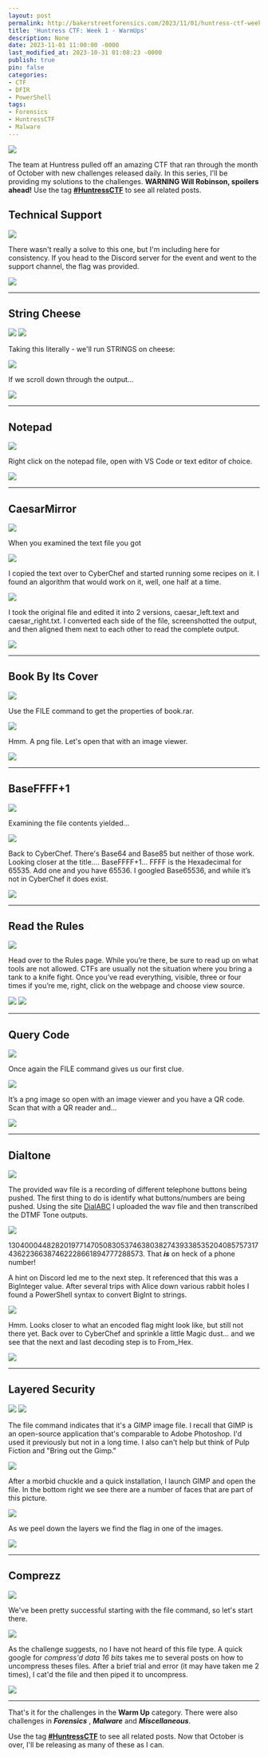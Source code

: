 ```yaml
---
layout: post
permalink: http://bakerstreetforensics.com/2023/11/01/huntress-ctf-week-1-warmups/
title: 'Huntress CTF: Week 1 - WarmUps'
description: None
date: 2023-11-01 11:00:00 -0000
last_modified_at: 2023-10-31 01:08:23 -0000
publish: true
pin: false
categories:
- CTF
- DFIR
- PowerShell
tags:
- Forensics
- HuntressCTF
- Malware
---
```

![](https://bakerstreetforensics.com/wp-content/uploads/2023/10/screenshot-2023-10-05-at-1.06.05e280afpm.png?w=1000)

The team at Huntress pulled off an amazing CTF that ran through the month of October with new challenges released daily. In this series, I'll be providing my solutions to the challenges. **WARNING Will Robinson, spoilers ahead!** Use the tag **[#HuntressCTF](https://bakerstreetforensics.com/tag/HuntressCTF/)** to see all related posts.

## Technical Support

![](https://bakerstreetforensics.com/wp-content/uploads/2023/10/screenshot-2023-10-04-at-3.04.56e280afpm.png?w=1024)

There wasn't really a solve to this one, but I'm including here for consistency. If you head to the Discord server for the event and went to the support channel, the flag was provided.

![](https://bakerstreetforensics.com/wp-content/uploads/2023/10/screenshot-2023-10-06-at-8.31.54e280afam.png?w=707)

* * *

## String Cheese

![](https://bakerstreetforensics.com/wp-content/uploads/2023/10/screenshot-2023-10-04-at-3.06.43e280afpm.png?w=1024) ![](https://bakerstreetforensics.com/wp-content/uploads/2023/10/cheese.jpg?w=612)

Taking this literally - we'll run STRINGS on cheese:

![](https://bakerstreetforensics.com/wp-content/uploads/2023/10/screenshot-2023-10-04-at-3.09.31e280afpm.png?w=517)

If we scroll down through the output... 

![](https://bakerstreetforensics.com/wp-content/uploads/2023/10/screenshot-2023-10-04-at-3.09.00e280afpm.png?w=793)

* * *

## Notepad

![](https://bakerstreetforensics.com/wp-content/uploads/2023/10/screenshot-2023-10-04-at-3.10.08e280afpm.png?w=829)

Right click on the notepad file, open with VS Code or text editor of choice.

![](https://bakerstreetforensics.com/wp-content/uploads/2023/10/screenshot-2023-10-04-at-3.11.16e280afpm.png?w=755)

* * *

## CaesarMirror

![](https://bakerstreetforensics.com/wp-content/uploads/2023/10/screenshot-2023-10-05-at-9.50.44e280afam.png?w=1024)

When you examined the text file you got

![](https://bakerstreetforensics.com/wp-content/uploads/2023/10/screenshot-2023-10-06-at-8.41.43e280afam.png?w=719)

I copied the text over to CyberChef and started running some recipes on it. I found an algorithm that would work on it, well, one half at a time. 

![](https://bakerstreetforensics.com/wp-content/uploads/2023/10/screenshot-2023-10-05-at-9.51.33e280afam.png?w=1024)

I took the original file and edited it into 2 versions, caesar_left.text and caesar_right.txt. I converted each side of the file, screenshotted the output, and then aligned them next to each other to read the complete output.

![](https://bakerstreetforensics.com/wp-content/uploads/2023/10/screenshot-2023-10-05-at-9.47.45e280afam-1.png?w=1024)

* * *

## Book By Its Cover

![](https://bakerstreetforensics.com/wp-content/uploads/2023/10/screenshot-2023-10-04-at-3.13.07e280afpm.png?w=764)

Use the FILE command to get the properties of book.rar.

![](https://bakerstreetforensics.com/wp-content/uploads/2023/10/screenshot-2023-10-04-at-3.12.46e280afpm.png?w=767)

Hmm. A png file. Let's open that with an image viewer.

![](https://bakerstreetforensics.com/wp-content/uploads/2023/10/screenshot-2023-10-04-at-10.12.07e280afam.png?w=790)

* * *

## BaseFFFF+1

![](https://bakerstreetforensics.com/wp-content/uploads/2023/10/screenshot-2023-10-04-at-3.13.35e280afpm.png?w=652)

Examining the file contents yielded...

![](https://bakerstreetforensics.com/wp-content/uploads/2023/10/screenshot-2023-10-06-at-8.58.08e280afam.png?w=688)

Back to CyberChef. There's Base64 and Base85 but neither of those work. Looking closer at the title…. BaseFFFF+1… FFFF is the Hexadecimal for 65535. Add one and you have 65536. I googled Base65536, and while it’s not in CyberChef it does exist. 

![](https://bakerstreetforensics.com/wp-content/uploads/2023/10/screenshot-2023-10-04-at-2.43.35e280afpm.png?w=1024)

* * *

## Read the Rules

![](https://bakerstreetforensics.com/wp-content/uploads/2023/10/screenshot-2023-10-05-at-10.47.58e280afam.png?w=767)

Head over to the Rules page. While you’re there, be sure to read up on what tools are not allowed. CTFs are usually not the situation where you bring a tank to a knife fight. Once you’ve read everything, visible, three or four times if you’re me, right, click on the webpage and choose view source.

![](https://bakerstreetforensics.com/wp-content/uploads/2023/10/img_8868-1.png?w=1024) ![](https://bakerstreetforensics.com/wp-content/uploads/2023/10/img_8867-1.jpg?w=678)

* * *

## Query Code

![](https://bakerstreetforensics.com/wp-content/uploads/2023/10/screenshot-2023-10-05-at-10.44.30e280afam.png?w=790)

Once again the FILE command gives us our first clue. 

![](https://bakerstreetforensics.com/wp-content/uploads/2023/10/screenshot-2023-10-05-at-10.44.04e280afam.png?w=1024)

It’s a png image so open with an image viewer and you have a QR code. Scan that with a QR reader and…

![](https://bakerstreetforensics.com/wp-content/uploads/2023/10/img_8858.jpg?w=932)

* * *

## Dialtone

![](https://bakerstreetforensics.com/wp-content/uploads/2023/10/screenshot-2023-10-06-at-9.05.43e280afam.png?w=745)

The provided wav file is a recording of different telephone buttons being pushed. The first thing to do is identify what buttons/numbers are being pushed. Using the site [DialABC](http://dialabc.com/sound/detect/) I uploaded the wav file and then transcribed the DTMF Tone outputs. 

![](https://bakerstreetforensics.com/wp-content/uploads/2023/10/screenshot-2023-10-06-at-12.02.23e280afpm.png?w=1024)

13040004482820197714705083053746380382743933853520408575731743622366387462228661894777288573\. That **_is_** on heck of a phone number!

A hint on Discord led me to the next step. It referenced that this was a BigInteger value. After several trips with Alice down various rabbit holes I found a PowerShell syntax to convert BigInt to strings.

![](https://bakerstreetforensics.com/wp-content/uploads/2023/10/screenshot-2023-10-06-at-11.49.34e280afam.png?w=1024)

Hmm. Looks closer to what an encoded flag might look like, but still not there yet. Back over to CyberChef and sprinkle a little Magic dust... and we see that the next and last decoding step is to From_Hex.

![](https://bakerstreetforensics.com/wp-content/uploads/2023/10/screenshot-2023-10-06-at-11.48.04e280afam.png?w=1024)

* * *

## Layered Security

![](https://bakerstreetforensics.com/wp-content/uploads/2023/10/screenshot-2023-10-07-at-9.03.00e280afam.png?w=632) ![](https://bakerstreetforensics.com/wp-content/uploads/2023/10/screenshot-2023-10-09-at-8.02.36e280afam.png?w=1024)

The file command indicates that it's a GIMP image file. I recall that GIMP is an open-source application that's comparable to Adobe Photoshop. I'd used it previously but not in a long time. I also can't help but think of Pulp Fiction and "Bring out the Gimp."

![](https://bakerstreetforensics.com/wp-content/uploads/2023/10/image.jpg?w=1024)

After a morbid chuckle and a quick installation, I launch GIMP and open the file. In the bottom right we see there are a number of faces that are part of this picture.

![](https://bakerstreetforensics.com/wp-content/uploads/2023/10/screenshot-2023-10-09-at-8.12.19e280afam.png?w=1024)

As we peel down the layers we find the flag in one of the images.

![](https://bakerstreetforensics.com/wp-content/uploads/2023/10/screenshot-2023-10-07-at-1.07.13e280afpm.png?w=1024)

* * *

## Comprezz

![](https://bakerstreetforensics.com/wp-content/uploads/2023/10/screenshot-2023-10-08-at-9.14.17e280afam.png?w=938)

We've been pretty successful starting with the file command, so let's start there.

![](https://bakerstreetforensics.com/wp-content/uploads/2023/10/screenshot-2023-10-09-at-8.21.17e280afam.png?w=1024)

As the challenge suggests, no I have not heard of this file type. A quick google for _compress'd data 16 bits_ takes me to several posts on how to uncompress theses files. After a brief trial and error (it may have taken me 2 times), I cat'd the file and then piped it to uncompress.

![](https://bakerstreetforensics.com/wp-content/uploads/2023/10/screenshot-2023-10-09-at-8.27.51e280afam.png?w=1024)

* * *

That's it for the challenges in the **Warm Up** category. There were also challenges in **_Forensics_** , **_Malware_** and **_Miscellaneous_**. 

Use the tag **[#HuntressCTF](https://bakerstreetforensics.com/tag/HuntressCTF/)** to see all related posts. Now that October is over, I'll be releasing as many of these as I can.
